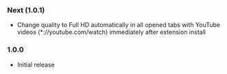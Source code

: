### Next (1.0.1)

- Change quality to Full HD automatically in all opened tabs with YouTube videos (*://youtube.com/watch) immediately after extension install

### 1.0.0

- Initial release
